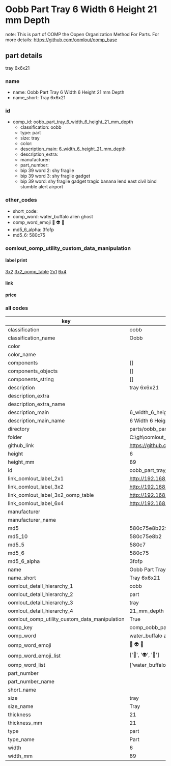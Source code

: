 # Oobb Part Tray 6 Width 6 Height 21 mm Depth  

note: This is part of OOMP the Oopen Organization Method For Parts. For more details: https://github.com/oomlout/oomp_base

##  part details
  



tray 6x6x21



### name
* name: Oobb Part Tray 6 Width 6 Height 21 mm Depth
* name_short: Tray 6x6x21 
### id
* oomp_id: oobb_part_tray_6_width_6_height_21_mm_depth
  * classification: oobb
  * type: part
  * size: tray
  * color: 
  * description_main: 6_width_6_height_21_mm_depth
  * description_extra: 
  * manufacturer: 
  * part_number: 
  * bip 39 word 2: shy fragile
  * bip 39 word 3: shy fragile gadget
  * bip 39 word: shy fragile gadget tragic banana lend east civil bind stumble alert airport

### other_codes
* short_code: 
* oomp_word: water_buffalo alien ghost
* oomp_word_emoji :water_buffalo: :alien: :ghost:
* md5_6_alpha: 3fofp
* md5_6: 580c75






### oomlout_oomp_utility_custom_data_manipulation
#### label print
[3x2](http://192.168.1.245:1112/?label=oomp%203fofp)
[3x2_oomp_table](http://192.168.1.108:1112/?label=oomp%203fofp)
[2x1](http://192.168.1.242:1112/?label=oomp%203fofp)
[6x4](http://192.168.1.55:1112/?label=oomp%203fofp)    

#### link

                              

#### price







### all codes 
| key | value |  
| --- | --- |  
| classification | oobb |  
| classification_name | Oobb |  
| color |  |  
| color_name |  |  
| components | [] |  
| components_objects | [] |  
| components_string | [] |  
| description | tray 6x6x21 |  
| description_extra |  |  
| description_extra_name |  |  
| description_main | 6_width_6_height_21_mm_depth |  
| description_main_name | 6 Width 6 Height 21 mm Depth |  
| directory | parts/oobb_part_tray_6_width_6_height_21_mm_depth |  
| folder | C:\gh\oomlout_oobb_version_4_generated_parts\parts\oobb_part_tray_6_width_6_height_21_mm_depth |  
| github_link | https://github.com/oomlout/oomlout_oomp_part_src/tree/main/parts/oobb_part_tray_6_width_6_height_21_mm_depth |  
| height | 6 |  
| height_mm | 89 |  
| id | oobb_part_tray_6_width_6_height_21_mm_depth |  
| link_oomlout_label_2x1 | http://192.168.1.242:1112/?label=oomp%203fofp |  
| link_oomlout_label_3x2 | http://192.168.1.245:1112/?label=oomp%203fofp |  
| link_oomlout_label_3x2_oomp_table | http://192.168.1.108:1112/?label=oomp%203fofp |  
| link_oomlout_label_6x4 | http://192.168.1.55:1112/?label=oomp%203fofp |  
| manufacturer |  |  
| manufacturer_name |  |  
| md5 | 580c75e8b22988b5ff891e6ebd571e3c |  
| md5_10 | 580c75e8b2 |  
| md5_5 | 580c7 |  
| md5_6 | 580c75 |  
| md5_6_alpha | 3fofp |  
| name | Oobb Part Tray 6 Width 6 Height 21 mm Depth |  
| name_short | Tray 6x6x21  |  
| oomlout_detail_hierarchy_1 | oobb |  
| oomlout_detail_hierarchy_2 | part |  
| oomlout_detail_hierarchy_3 | tray |  
| oomlout_detail_hierarchy_4 | 21_mm_depth |  
| oomlout_oomp_utility_custom_data_manipulation | True |  
| oomp_key | oomp_oobb_part_tray_6_width_6_height_21_mm_depth |  
| oomp_word | water_buffalo alien ghost |  
| oomp_word_emoji | :water_buffalo: :alien: :ghost: |  
| oomp_word_emoji_list | [':water_buffalo:', ':alien:', ':ghost:'] |  
| oomp_word_list | ['water_buffalo', 'alien', 'ghost'] |  
| part_number |  |  
| part_number_name |  |  
| short_name |  |  
| size | tray |  
| size_name | Tray |  
| thickness | 21 |  
| thickness_mm | 21 |  
| type | part |  
| type_name | Part |  
| width | 6 |  
| width_mm | 89 |  
